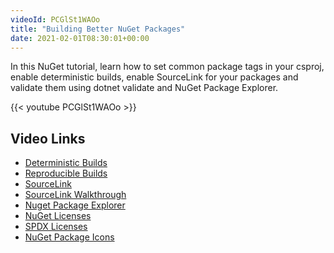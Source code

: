 ```yaml
---
videoId: PCGlSt1WAOo
title: "Building Better NuGet Packages"
date: 2021-02-01T08:30:01+00:00
---
```


In this NuGet tutorial, learn how to set common package tags in your csproj, enable deterministic builds, enable SourceLink for your packages and validate them using dotnet validate and NuGet Package Explorer.

<!--more-->

{{< youtube PCGlSt1WAOo >}}

## Video Links

- [Deterministic Builds](https://blog.paranoidcoding.com/2016/04/05/deterministic-builds-in-roslyn.html)
- [Reproducible Builds](https://reproducible-builds.org/)
- [SourceLink](https://github.com/dotnet/sourcelink/blob/master/docs/README.md)
- [SourceLink Walkthrough](https://docs.microsoft.com/en-us/dotnet/standard/library-guidance/sourcelink)
- [Nuget Package Explorer](https://github.com/NuGetPackageExplorer/NuGetPackageExplorer)
- [NuGet Licenses](https://docs.microsoft.com/en-us/nuget/reference/nuspec#license)
- [SPDX Licenses](https://spdx.org/licenses/)
- [NuGet Package Icons](https://docs.microsoft.com/en-us/nuget/reference/nuspec#icon)
